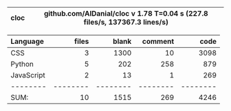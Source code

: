 cloc|github.com/AlDanial/cloc v 1.78  T=0.04 s (227.8 files/s, 137367.3 lines/s)
--- | ---

Language|files|blank|comment|code
:-------|-------:|-------:|-------:|-------:
CSS|3|1300|10|3098
Python|5|202|258|879
JavaScript|2|13|1|269
--------|--------|--------|--------|--------
SUM:|10|1515|269|4246
